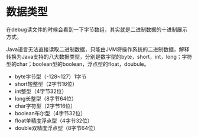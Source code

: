 # 数据类型
在debug读文件的时候会看到一下字节数组，其实就是二进制数据的十进制展示方式。

Java语言无法直接读取二进制数据，只能由JVM将操作系统的二进制数据，解释转换为Java支持的八大数据类型，分别是数字型的byte，short，int，long；字符型的char；boolean型的boolean，浮点型的float，doubule。

+ byte字节型（-128~127）1字节
+ short短整型（2字节16位）
+ int整型（4字节32位）
+ long长整型（8字节64位）
+ char字符型（2字节16位）
+ boolean布尔型（4字节32位）
+ float单精度浮点型（4字节32位）
+ double双精度浮点型（8字节64位）

‍


